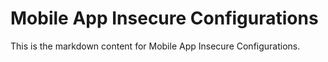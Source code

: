 # Mobile App Insecure Configurations

This is the markdown content for Mobile App Insecure Configurations.
